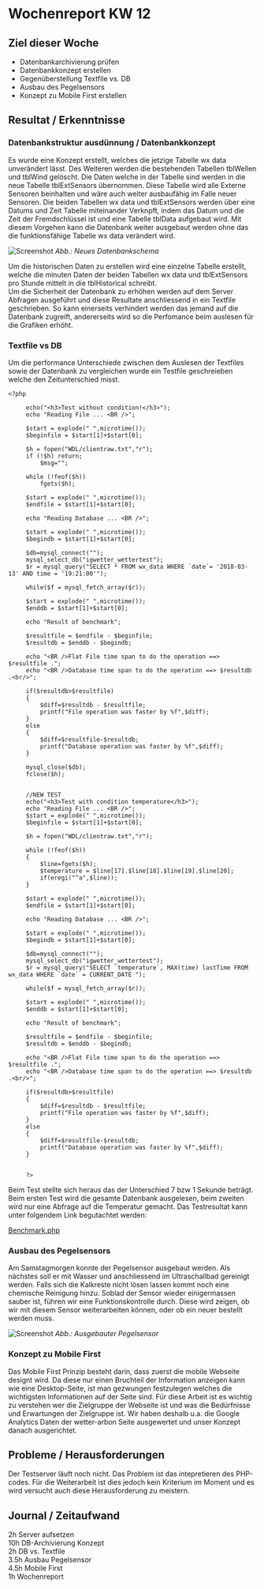 # Wochenreport KW 12

## Ziel dieser Woche

* Datenbankarchivierung prüfen
* Datenbankkonzept erstellen
* Gegenüberstellung Textfile vs. DB
* Ausbau des Pegelsensors
* Konzept zu Mobile First erstellen

## Resultat / Erkenntnisse

### Datenbankstruktur ausdünnung / Datenbankkonzept
Es wurde eine Konzept erstellt, welches die jetzige Tabelle wx data unverändert lässt. Des Weiteren werden die bestehenden Tabellen tblWellen und tblWind gelöscht. Die Daten welche in der Tabelle sind werden in die neue Tabelle tblExtSensors übernommen. Diese Tabelle wird alle Externe Sensoren beinhalten und wäre auch weiter ausbaufähig im Falle neuer Sensoren. Die beiden Tabellen wx data und tblExtSensors werden über eine Datums und Zeit Tabelle miteinander Verknpft, indem das Datum und die Zeit der Fremdschlüssel ist und eine Tabelle tblData aufgebaut wird. Mit diesem Vorgehen kann die Datenbank weiter ausgebaut werden ohne das die funktionsfähige Tabelle wx data verändert wird.

![Screenshot](/img/DatenbankNeu.jpg)
*Abb.: Neues Datenbankschema*

Um die historischen Daten zu erstellen wird eine einzelne Tabelle erstellt, welche die minuten Daten der beiden Tabellen wx data und tblExtSensors pro Stunde mittelt in die tblHistorical schreibt.  
Um die Sicherheit der Datenbank zu erhöhen werden auf dem Server Abfragen ausgeführt und diese Resultate anschliessend in ein Textfile geschrieben. So kann einerseits verhindert werden das jemand auf die Datenbank zugreift, andererseits wird so die Perfomance beim auslesen für die Grafiken erhöht.

### Textfile vs DB
Um die performance Unterschiede zwischen dem Auslesen der Textfiles sowie der Datenbank zu vergleichen wurde ein Testfile geschreieben welche den Zeitunterschied misst.
```
<?php

     echo("<h3>Test without condition!</h3>");
     echo "Reading File ... <BR />";

     $start = explode(" ",microtime());
     $beginfile = $start[1]+$start[0];

     $h = fopen("WDL/clientraw.txt","r");
     if (!$h) return;
         $msg="";

     while (!feof($h))
         fgets($h);

     $start = explode(" ",microtime());
     $endfile = $start[1]+$start[0];

     echo "Reading Database ... <BR />";

     $start = explode(" ",microtime());
     $begindb = $start[1]+$start[0];

     $db=mysql_connect("");
     mysql_select_db("igwetter_wettertest");
     $r = mysql_query("SELECT * FROM wx_data WHERE `date`= '2018-03-13' AND time = '19:21:00'");

     while($f = mysql_fetch_array($r));

     $start = explode(" ",microtime());
     $enddb = $start[1]+$start[0];

     echo "Result of benchmark";

     $resultfile = $endfile - $beginfile;
     $resultdb = $enddb - $begindb;

     echo "<BR />Flat File time span to do the operation ==> $resultfile .";
     echo "<BR />Database time span to do the operation ==> $resultdb .<br/>";

     if($resultdb>$resultfile)
     {
         $diff=$resultdb - $resultfile;
         printf("File operation was faster by %f",$diff);
     }
     else
     {
         $diff=$resultfile-$resultdb;
         printf("Database operation was faster by %f",$diff);
     }

     mysql_close($db);
     fclose($h);


     //NEW TEST
     echo("<h3>Test with condition temperature</h3>");
     echo "Reading File ... <BR />";
     $start = explode(" ",microtime());
     $beginfile = $start[1]+$start[0];

     $h = fopen("WDL/clientraw.txt","r");

     while (!feof($h))
     {
         $line=fgets($h);
         $temperature = $line[17].$line[18].$line[19].$line[20];
         if(eregi("^a",$line));
     }

     $start = explode(" ",microtime());
     $endfile = $start[1]+$start[0];

     echo "Reading Database ... <BR />";

     $start = explode(" ",microtime());
     $begindb = $start[1]+$start[0];

     $db=mysql_connect("");
     mysql_select_db("igwetter_wettertest");
     $r = mysql_query("SELECT `temperature`, MAX(time) lastTime FROM wx_data WHERE `date` = CURRENT_DATE ");

     while($f = mysql_fetch_array($r));

     $start = explode(" ",microtime());
     $enddb = $start[1]+$start[0];

     echo "Result of benchmark";

     $resultfile = $endfile - $beginfile;
     $resultdb = $enddb - $begindb;

     echo "<BR />Flat File time span to do the operation ==> $resultfile .";
     echo "<BR />Database time span to do the operation ==> $resultdb .<br/>";

     if($resultdb>$resultfile)
     {
         $diff=$resultdb - $resultfile;
         printf("File operation was faster by %f",$diff);
     }
     else
     {
         $diff=$resultfile-$resultdb;
         printf("Database operation was faster by %f",$diff);
     }


     ?>
```
Beim Test stellte sich heraus das der Unterschied 7 bzw 1 Sekunde beträgt. Beim ersten Test wird die gesamte Datenbank ausgelesen, beim zweiten wird nur eine Abfrage auf die Temperatur gemacht. Das Testresultat kann unter folgendem Link begutachtet werden:

[Benchmark.php](www.wetter-arbon.ch/benchmark.php)

### Ausbau des Pegelsensors
Am Samstagmorgen konnte der Pegelsensor ausgebaut werden. Als nächstes soll er mit Wasser und anschliessend im Ultraschallbad gereinigt werden. Falls sich die Kalkreste nicht lösen lassen kommt noch eine chemische Reinigung hinzu. Soblad der Sensor wieder einigermassen sauber ist, führen wir eine Funktionskontrolle durch. Diese wird zeigen, ob wir mit diesem Sensor weiterarbeiten können, oder ob ein neuer bestellt werden muss.

![Screenshot](/img/pegelsensor.png)
*Abb.: Ausgebauter Pegelsensor*


### Konzept zu Mobile First
Das Mobile First Prinzip besteht darin, dass zuerst die mobile Webseite designt wird. Da diese nur einen Bruchteil der Information anzeigen kann wie eine Desktop-Seite, ist man gezwungen festzulegen welches die wichtigsten Informationen auf der Seite sind. Für diese Arbeit ist es wichtig zu verstehen wer die Zielgruppe der Webseite ist und was die Bedürfnisse und Erwartungen der Zielgruppe ist. Wir haben deshalb u.a. die Google Analytics Daten der wetter-arbon Seite ausgewertet und unser Konzept danach ausgerichtet.


## Probleme / Herausforderungen
Der Testserver läuft noch nicht. Das Problem ist das intepretieren des PHP-codes. Für die Weiterarbeit ist dies jedoch kein Kriterium im Moment und es wird versucht auch diese Herausforderung zu meistern.

## Journal / Zeitaufwand
2h Server aufsetzen  
10h DB-Archivierung Konzept  
2h DB vs. Textfile  
3.5h Ausbau Pegelsensor  
4.5h Mobile First  
1h Wochenreport   
